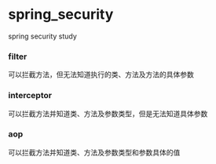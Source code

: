 # spring_security
spring security study


### filter

可以拦截方法，但无法知道执行的类、方法及方法的具体参数

### interceptor

可以拦截方法并知道类、方法及参数类型，但是无法知道具体参数

### aop

可以拦截方法并知道类、方法及参数类型和参数具体的值

